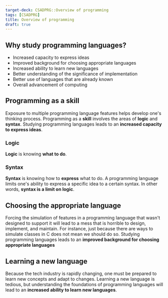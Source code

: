 ```yaml
---
target-deck: CSADPRG::Overview of programming
tags: [CSADPRG]
title: Overview of programming
draft: true
---
```


## Why study programming languages?

- Increased capacity to express ideas
- Improved background for choosing appropriate languages
- Increased ability to learn new languages
- Better understanding of the significance of implementation
- Better use of languages that are already known
- Overall advancement of computing
<!--ID: 1727924287833-->

## Programming as a skill

Exposure to multiple programming language features helps develop one's thinking process. Programming as a **skill** involves the areas of **logic** and **syntax**. Studying programming languages leads to an **increased capacity to express ideas**.

<!--ID: 1727924287842-->

### Logic

**Logic** is knowing **what to do**.
<!--ID: 1727924287846-->

### Syntax

**Syntax** is knowing how to **express** what to do. A programming language limits one's ability to express a specific idea to a certain syntax. In other words, **syntax is a limit on logic**.
<!--ID: 1727924287851-->

## Choosing the appropriate language

Forcing the simulation of features in a programming language that wasn't designed to support it will lead to a mess that is horrible to design, implement, and maintain. For instance, just because there are ways to simulate classes in C does not mean we should do so. Studying programming languages leads to an **improved background for choosing appropriate languages**

<!--ID: 1727924287856-->

## Learning a new language

Because the tech industry is rapidly changing, one must be prepared to learn new concepts and adapt to changes. Learning a new language is tedious, but understanding the foundations of programming languages will lead to an **increased ability to learn new languages**.

<!--ID: 1727924287861-->
